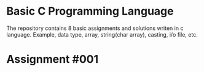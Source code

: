 # Basic C Programming Language

The repository contains 8 basic assignments and solutions writen in c language.
Example, data type, array, string(char array), casting, i/o file, etc.

# Assignment #001
